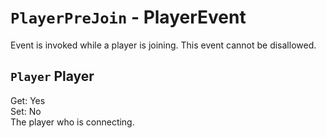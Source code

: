 # `PlayerPreJoin` - PlayerEvent
Event is invoked while a player is joining. This event cannot be disallowed.

## `Player` Player
Get: Yes  
Set: No  
The player who is connecting.